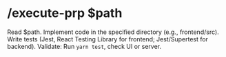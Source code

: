 # /execute-prp $path
Read $path.
Implement code in the specified directory (e.g., frontend/src).
Write tests (Jest, React Testing Library for frontend; Jest/Supertest for backend).
Validate: Run `yarn test`, check UI or server.